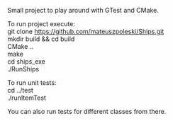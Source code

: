Small project to play around with GTest and CMake.  
  
To run project execute:  
git clone https://github.com/mateuszpoleski/Ships.git  
mkdir build && cd build  
CMake ..  
make  
cd ships_exe  
./RunShips  
  
To run unit tests:  
cd ../test  
./runItemTest  
  
You can also run tests for different classes from there.

